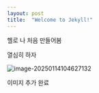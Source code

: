 ```yaml
---
layout: post
title:  "Welcome to Jekyll!"
---
```


헬로 나 처음 만들어봄

열심히 하자

![image-20250114104627132](/Users/kimeunsu/Downloads/github-blog/eunsu0325.github.io/images/2025-01-09-first/image-20250114104627132.png)

이미지 추가 완료
